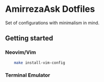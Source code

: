 # AmirrezaAsk Dotfiles
Set of configurations with minimalism in mind.

## Getting started
### Neovim/Vim
```bash
    make install-vim-config
```
### Terminal Emulator

